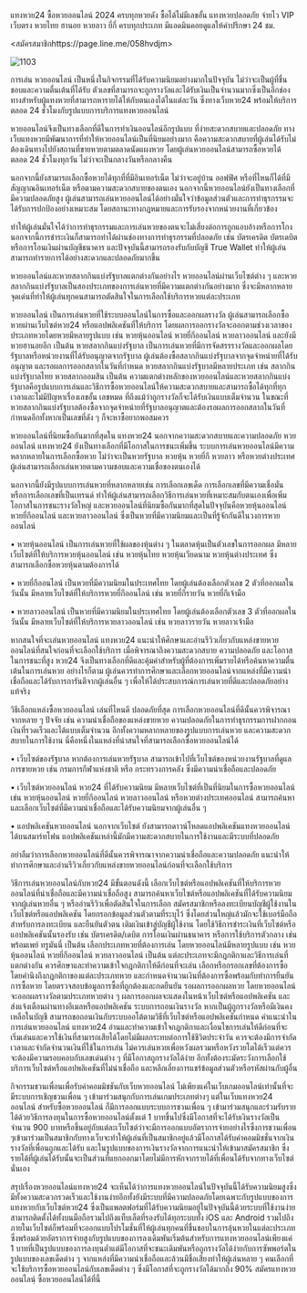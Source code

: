 แทงหวย24 ซื้อหวยออนไลน์ 2024 ครบทุกหวยดัง ซื้อได้ไม่มีเลขอั้น แทงหวยปลอดภัย จ่ายไว VIP เว็บตรง หวยไทย ฮานอย หวยลาว ยี่กี่ ครบทุกประเภท มีแอดมินคอยดูแลให้คำปรึกษา 24 ชม.

<สมัครสมาชิกhttps://page.line.me/058hvdjm>

![1103](https://github.com/xhvAHIWBOM5/xhvAHIWBOM5/assets/157808673/cb093cae-8db7-433b-8250-8d4d78258970)






การเล่น หวยออนไลน์ เป็นหนึ่งในกิจกรรมที่ได้รับความนิยมอย่างมากในปัจจุบัน ไม่ว่าจะเป็นผู้ที่ชื่นชอบและความตื่นเต้นที่ได้รับ ตัวเลขที่สามารถจะถูกรางวัลและได้รับเงินเป็นจำนวนมากซึ่งเป็นอีกช่องทางสำหรับผู้แทงหวยที่สามารถหารายได้ให้กับตนเองได้ในแต่ละวัน ซึ่งทางเว็บหวย24 พร้อมให้บริการตลอด 24 ชั่วโมงกับรูปแบบการบริการแทงหวยออนไลน์

หวยออนไลน์จึงเป็นทางเลือกที่ดีในการทำเงินออนไลน์อีกรูปแบบ ที่ง่ายสะดวกสบายและปลอดภัย ทางเว็บแทงหวยมีพัฒนาการที่ทำให้หวยออนไลน์เป็นที่นิยมอย่างมาก คือความสะดวกสบายที่ผู้เล่นได้รับไม่ต้องเดินทางไปยังสถานที่ขายหวยตามตลาดนัดแผงหวย โดยผู้เล่นหวยออนไลน์สามารถซื้อหวยได้ตลอด 24 ชั่วโมงทุกวัน ไม่ว่าจะเป็นกลางวันหรือกลางคืน

นอกจากนี้ยังสามารถเลือกซื้อหวยได้ทุกที่ที่มีอินเทอร์เน็ต ไม่ว่าจะอยู่บ้าน ออฟฟิศ หรือที่ไหนก็ได้ที่มีสัญญาณอินเทอร์เน็ต หรือตามความสะดวกสบายของตนเอง นอกจากนี้หวยออนไลน์ยังเป็นทางเลือกที่มีความปลอดภัยสูง ผู้เล่นสามารถเล่นหวยออนไลน์ได้อย่างมั่นใจว่าข้อมูลส่วนตัวและการทำธุรกรรมจะได้รับการปกป้องอย่างเหมาะสม โดยสถานะทางกฎหมายและการรับรองจากหน่วยงานที่เกี่ยวข้อง

ทำให้ผู้เล่นมั่นใจได้ว่าการทำธุรกรรมและการเล่นหวยของตนจะไม่เสี่ยงต่อการถูกแอบอ้างหรือการโกง นอกจากนี้การชำระเงินก็สามารถทำได้ผ่านช่องทางการทำธุรกรรมที่ปลอดภัย เช่น บัตรเครดิต บัตรเดบิต หรือการโอนเงินผ่านบัญชีธนาคาร และปัจจุบันนี้สามารถรองรับกับบัญชี True Wallet ทำให้ผู้เล่นสามารถทำรายการได้อย่างสะดวกและปลอดภัยมากขึ้น

หวยออนไลน์และหวยสลากกินแบ่งรัฐบาลแตกต่างกันอย่างไร
หวยออนไลน์ผ่านเว็บไซต์ต่าง ๆ และหวยสลากกินแบ่งรัฐบาลเป็นสองประเภทของการเล่นหวยที่มีความแตกต่างกันอย่างมาก ซึ่งจะมีหลากหลายจุดเด่นที่ทำให้ผู้เล่นทุกคนสามารถตัดสินใจในการเลือกใช้บริการหวยแต่ละประเภท

หวยออนไลน์ เป็นการเล่นหวยที่ใช้ระบบออนไลน์ในการซื้อและออกผลรางวัล ผู้เล่นสามารถเลือกซื้อหวยผ่านเว็บไซต์หวย24 หรือแอปพลิเคชันที่ให้บริการ โดยผลการออกรางวัลจะออกตามช่วงเวลาของประเภทหวยโดยหวยมีหลายรูปแบบ เช่น หวยหุ้นออนไลน์ หวยยี่กีออนไลน์ หวยลาวออนไลน์ และยังมีหวยฮานอยอีก เป็นต้น
หวยสลากกินแบ่งรัฐบาล เป็นการเล่นหวยที่มีการจัดสรรรางวัลและออกผลโดยรัฐบาลหรือหน่วยงานที่ได้รับอนุญาตจากรัฐบาล ผู้เล่นต้องซื้อสลากกินแบ่งรัฐบาลจากจุดจำหน่ายที่ได้รับอนุญาต และรอผลการออกสลากในวันที่กำหนด หวยสลากกินแบ่งรัฐบาลมีหลายประเภท เช่น สลากกินแบ่งรัฐบาลไทย หวยสลากออมสิน เป็นต้น
ความแตกต่างหลักของหวยออนไลน์และหวยสลากกินแบ่งรัฐบาลคือรูปแบบการเล่นและวิธีการซื้อหวยออนไลน์ให้ความสะดวกสบายและสามารถซื้อได้ทุกที่ทุกเวลาและไม่มีปัญหาเรื่องเลขอั้น เลขหมด ที่ถึงแม้ว่าถูกรางวัลก็จะได้รับเงินแบบเต็มจำนวน ในขณะที่หวยสลากกินแบ่งรัฐบาลต้องซื้อจากจุดจำหน่ายที่รัฐบาลอนุญาตและต้องรอผลการออกสลากในวันที่กำหนดอีกทั้งหากเป็นเลขที่ดัง ๆ ก็จะหาซื้อยากพอสมควร

หวยออนไลน์ที่นิยมซื้อกันมากที่สุดใน แทงหวย24
นอกจากความสะดวกสบายและความปลอดภัย หวยออนไลน์ แทงหวย24 ยังเป็นทางเลือกที่มีโอกาสในการชนะเพิ่มขึ้น ระบบการเล่นหวยออนไลน์มีความหลากหลายในการเลือกซื้อหวย ไม่ว่าจะเป็นหวยรัฐบาล หวยหุ้น หวยยี่กี หวยลาว หรือหวยต่างประเทศ ผู้เล่นสามารถเลือกเล่นหวยตามความชอบและความเชื่อของตนเองได้

นอกจากนี้ยังมีรูปแบบการเล่นหวยที่หลากหลายเช่น การเลือกเลขเด็ด การเลือกเลขที่มีความเชื่อมั่น หรือการเลือกเลขที่เป็นเทรนด์ ทำให้ผู้เล่นสามารถเลือกวิธีการเล่นหวยที่เหมาะสมกับตนเองเพื่อเพิ่มโอกาสในการชนะรางวัลใหญ่ และหวยออนไลน์ที่นิยมซื้อกันมากที่สุดในปัจจุบันคือหวยหุ้นออนไลน์ หวยยี่กีออนไลน์ และหวยลาวออนไลน์ ซึ่งเป็นหวยที่มีความนิยมและเป็นที่รู้จักกันดีในวงการหวยออนไลน์

• หวยหุ้นออนไลน์ เป็นการเล่นหวยที่ใช้ผลของหุ้นต่าง ๆ ในตลาดหุ้นเป็นตัวเลขในการออกผล มีหลายเว็บไซต์ที่ให้บริการหวยหุ้นออนไลน์ เช่น หวยหุ้นไทย หวยหุ้นเวียดนาม หวยหุ้นต่างประเทศ ซึ่งสามารถเลือกซื้อหวยหุ้นตามต้องการได้

• หวยยี่กีออนไลน์ เป็นหวยที่มีความนิยมในประเทศไทย โดยผู้เล่นต้องเลือกตัวเลข 2 ตัวที่ออกผลในวันนั้น มีหลายเว็บไซต์ที่ให้บริการหวยยี่กีออนไลน์ เช่น หวยยี่กีรายวัน หวยยี่กีเจ้ามือ

• หวยลาวออนไลน์ เป็นหวยที่มีความนิยมในประเทศไทย โดยผู้เล่นต้องเลือกตัวเลข 3 ตัวที่ออกผลในวันนั้น มีหลายเว็บไซต์ที่ให้บริการหวยลาวออนไลน์ เช่น หวยลาวรายวัน หวยลาวเจ้ามือ

หากสนใจที่จะเล่นหวยออนไลน์ แทงหวย24 แนะนำให้ศึกษาและอ่านรีวิวเกี่ยวกับแหล่งขายหวยออนไลน์ที่สนใจก่อนที่จะเลือกใช้บริการ เมื่อพิจารณาถึงความสะดวกสบาย ความปลอดภัย และโอกาสในการชนะที่สูง หวย24 จึงเป็นทางเลือกที่ดีและคุ้มค่าสำหรับผู้ที่ต้องการเพิ่มรายได้หรือค้นหาความตื่นเต้นในการเล่นหวย อย่างไรก็ตาม ผู้เล่นควรทำการศึกษาและเลือกหวยออนไลน์จากแหล่งที่มีความน่าเชื่อถือและได้รับการการันตีจากผู้เล่นอื่น ๆ เพื่อให้ได้ประสบการณ์การเล่นหวยที่ดีและปลอดภัยอย่างแท้จริง

วิธีเลือกแหล่งซื้อหวยออนไลน์ เล่นที่ไหนดี ปลอดภัยที่สุด
การเลือกหวยออนไลน์ที่ดีนั้นควรพิจารณาจากหลาย ๆ ปัจจัย เช่น ความน่าเชื่อถือของแหล่งขายหวย ความปลอดภัยในการทำธุรกรรมการฝากถอนเงินที่รวดเร็วและได้แบบเต็มจำนวน อีกทั้งความหลากหลายของรูปแบบการเล่นหวย และความสะดวกสบายในการใช้งาน นี่คือหนึ่งในแหล่งที่น่าสนใจที่สามารถเลือกซื้อหวยออนไลน์ได้

• เว็บไซต์ของรัฐบาล หากต้องการเล่นหวยรัฐบาล สามารถเข้าไปที่เว็บไซต์ของหน่วยงานรัฐบาลที่ดูแลการขายหวย เช่น กรมการกีฬาแห่งชาติ หรือ กระทรวงการคลัง ซึ่งมีความน่าเชื่อถือและปลอดภัย

• เว็บไซต์หวยออนไลน์ หวย24 ที่ได้รับความนิยม มีหลายเว็บไซต์ที่เป็นที่นิยมในการซื้อหวยออนไลน์ เช่น หวยหุ้นออนไลน์ หวยยี่กีออนไลน์ หวยลาวออนไลน์ หรือหวยต่างประเทศออนไลน์ สามารถค้นหาและเลือกเว็บไซต์ที่มีความน่าเชื่อถือและได้รับความนิยมจากผู้เล่นอื่น ๆ

• แอปพลิเคชันหวยออนไลน์ นอกจากเว็บไซต์ ยังสามารถดาวน์โหลดแอปพลิเคชันแทงหวยออนไลน์ได้บนสมาร์ทโฟน แอปพลิเคชันเหล่านี้มักมีความสะดวกสบายในการใช้งานและมีระบบที่ปลอดภัย

อย่าลืมว่าการเลือกหวยออนไลน์ที่ดีนั้นควรพิจารณาจากความน่าเชื่อถือและความปลอดภัย แนะนำให้ทำการศึกษาและอ่านรีวิวเกี่ยวกับแหล่งขายหวยออนไลน์ก่อนที่จะเลือกใช้บริการ

วิธีการเล่นหวยออนไลน์กับหวย24 มีขั้นตอนดังนี้
เลือกเว็บไซต์หรือแอปพลิเคชันที่ให้บริการหวยออนไลน์ที่น่าเชื่อถือและมีความน่าเชื่อถือสูง สามารถค้นหาเว็บไซต์หรือแอปพลิเคชันที่ได้รับความนิยมจากผู้เล่นหวยอื่น ๆ หรืออ่านรีวิวเพื่อตัดสินใจในการเลือก
สมัครสมาชิกหรือลงทะเบียนบัญชีผู้ใช้งานในเว็บไซต์หรือแอปพลิเคชัน โดยกรอกข้อมูลส่วนตัวตามที่ระบุไว้ ซึ่งโดยส่วนใหญ่แล้วมักจะใช้เบอร์มือถือสำหรับการลงทะเบียน และยืนยันตัวตน
เติมเงินเข้าสู่บัญชีผู้ใช้งาน โดยใช้วิธีการชำระเงินที่เว็บไซต์หรือแอปพลิเคชันนั้นรองรับ เช่น บัตรเครดิต/เดบิต การโอนเงินผ่านธนาคาร หรือการใช้บริการตัวกลาง เช่น พร้อมเพย์ ทรูมันนี่ เป็นต้น
เลือกประเภทหวยที่ต้องการเล่น โดยหวยออนไลน์มีหลายรูปแบบ เช่น หวยหุ้นออนไลน์ หวยยี่กีออนไลน์ หวยลาวออนไลน์ เป็นต้น แต่ละประเภทจะมีกฎกติกาและวิธีการเล่นที่แตกต่างกัน ควรศึกษาและทำความเข้าใจกฎกติกาให้ดีก่อนที่จะเล่น
เลือกหรือกรอกเลขที่ต้องการซื้อ โดยคำนึงถึงกฎกติกาของแต่ละประเภทหวย และกำหนดจำนวนเงินที่ต้องการซื้อพร้อมกับทำการยืนยันการซื้อหวย โดยตรวจสอบข้อมูลการซื้อที่ถูกต้องและกดยืนยัน
รอผลการออกผลหวย โดยหวยออนไลน์จะออกผลรางวัลตามประเภทหวยต่าง ๆ ผลการออกผลจะแสดงในหน้าเว็บไซต์หรือแอปพลิเคชัน และส่งแจ้งเตือนผ่านทางอีเมลหรือแอปพลิเคชัน
ระบบการถอนเงินรางวัล หากเป็นผู้ถูกรางวัลหรือมีเงินคงเหลือในบัญชี สามารถขอถอนเงินกับระบบออโต้ตามวิธีที่เว็บไซต์หรือแอปพลิเคชันกำหนด
คำแนะนำในการเล่นหวยออนไลน์ แทงหวย24 อ่านและทำความเข้าใจกฎกติกาและเงื่อนไขการเล่นให้ดีก่อนที่จะเริ่มเล่นและควรใช้เงินที่สามารถเสียได้โดยไม่มีผลกระทบต่อการใช้ชีวิตประจำวัน ควรจะต้องมีการจำกัดเวลาและจำกัดจำนวนเงินที่ใช้ในการเล่น ไม่ควรเล่นหวยเพื่อหวังผลรวมหรือหวังรวยโตได้เร็วแต่ควรจะต้องมีความรอบคอบกับเลขเด่นต่าง ๆ ที่มีโอกาสถูกรางวัลได้ง่าย อีกทั้งต้องระมัดระวังการเลือกใช้บริการเว็บไซต์หรือแอปพลิเคชันที่ไม่น่าเชื่อถือ และหลีกเลี่ยงการแชร์ข้อมูลส่วนตัวหรือรหัสผ่านกับผู้อื่น

กิจกรรมชวนเพื่อนเพื่อรับค่าคอมมิชชันกับเว็บหวยออนไลน์
ไม่เพียงแค่ในเว็บเกมออนไลน์เท่านั้นที่จะมีระบบการเชิญชวนเพื่อน ๆ เข้ามาร่วมสนุกกับการเล่นเกมประเภทต่างๆ แต่ในเว็บแทงหวย24 ออนไลน์ สำหรับซื้อหวยออนไลน์ ก็มีการออกแบบระบบการชวนเพื่อน ๆ เข้ามาร่วมสนุกและร่วมรับรายได้ด้วยวิธีการลงทุนในการซื้อหวยออนไลน์ตั้งแต่ 1 บาทขึ้นไปซึ่งมีโอกาสที่จะได้รับเงินรางวัลเป็นจำนวน 900 บาทหรือขึ้นอยู่กับแต่ละเว็บไซต์ว่าจะมีการออกแบบอัตราการจ่ายอย่างไรซึ่งการชวนเพื่อน ๆเข้ามาร่วมเป็นสมาชิกกับทางเว็บจะทำให้ผู้เล่นที่เป็นสมาชิกอยู่แล้วมีโอกาสได้รับค่าคอมมิชชั่นจากเงินรางวัลที่เพื่อนถูกและได้รับ และในรูปแบบของการเงินรางวัลจากการแนะนำให้เข้ามาสมัครสมาชิก ซึ่งรายได้ที่ผู้เล่นได้รับนั้นจะเป็นส่วนที่แยกออกมาโดยไม่มีการหักจากรายได้ที่เพื่อนได้รับจากทางเว็บไซต์นั่นเอง

สรุปเรื่องหวยออนไลน์แทงหวย24 จะเห็นได้ว่าการแทงหวยออนไลน์ในปัจจุบันนี้ได้รับความนิยมสูงซึ่งมีทั้งความสะดวกรวดเร็วและใช้งานง่ายอีกทั้งยังมีระบบที่มีความปลอดภัยโดยเฉพาะกับรูปแบบของการแทงหวยกับเว็บไซต์หวย24 ซึ่งเป็นแพลตฟอร์มที่ได้รับความนิยมอยู่ในปัจจุบันนี้ด้วยระบบที่ใช้งานง่ายสามารถติดตั้งได้ทั้งบนมือถือรวมไปถึงแท็บเล็ตที่รองรับได้ทุกระบบทั้ง iOS และ Android รวมไปถึงภายในเว็บไซต์ก็พร้อมที่จะออกแบบโปรโมชั่นที่ให้ผู้เล่นทุกคนที่ชื่นชอบในการลุ้นหวยในแต่ละประเภทซึ่งพร้อมด้วยอัตราการจ่ายสูงกับรูปแบบของการลงเดิมพันเริ่มต้นสำหรับการแทงหวยออนไลน์เพียงแค่ 1 บาทที่เป็นรูปแบบของการลงทุนต่ำแต่มีโอกาสที่จะชนะเดิมพันหรือถูกรางวัลได้ง่ายกับการซัพพอร์ตในรูปแบบของเลขเด็ดต่าง ๆ จากแหล่งที่มีความน่าเชื่อถือและล้วนมีชื่อเสียงทำให้ผู้เล่นหลาย ๆ คนเลือกที่จะใช้บริการซื้อหวยออนไลน์กับเลขเด็ดต่าง ๆ ซึ่งมีโอกาสที่จะถูกรางวัลได้มากถึง 90%
สมัครแทงหวยออนไลนฺ์ ซื้อหวยออนไลน์ได้ที่นี้








